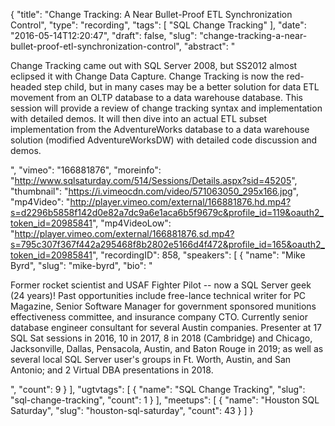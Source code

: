{
  "title": "Change Tracking: A Near Bullet-Proof ETL Synchronization Control",
  "type": "recording",
  "tags": [
    "SQL Change Tracking"
  ],
  "date": "2016-05-14T12:20:47",
  "draft": false,
  "slug": "change-tracking-a-near-bullet-proof-etl-synchronization-control",
  "abstract": "<p>Change Tracking came out with SQL Server 2008, but SS2012 almost eclipsed it with Change Data Capture.  Change Tracking is now the red-headed step child, but in many cases may be a better solution for data ETL movement from an OLTP database to a data warehouse database.  This session will provide a review of change tracking syntax and implementation with detailed demos.  It will then dive into an actual ETL subset implementation from the AdventureWorks database to a data warehouse solution (modified AdventureWorksDW) with detailed code discussion and demos.</p>",
  "vimeo": "166881876",
  "moreinfo": "http://www.sqlsaturday.com/514/Sessions/Details.aspx?sid=45205",
  "thumbnail": "https://i.vimeocdn.com/video/571063050_295x166.jpg",
  "mp4Video": "http://player.vimeo.com/external/166881876.hd.mp4?s=d2296b5858f142d0e82a7dc9a6e1aca6b5f9679c&profile_id=119&oauth2_token_id=20985841",
  "mp4VideoLow": "http://player.vimeo.com/external/166881876.sd.mp4?s=795c307f367f442a295468f8b2802e5166d4f472&profile_id=165&oauth2_token_id=20985841",
  "recordingID": 858,
  "speakers": [
    {
      "name": "Mike Byrd",
      "slug": "mike-byrd",
      "bio": "<p>Former rocket scientist and USAF Fighter Pilot -- now a SQL Server geek (24 years)! Past opportunities include free-lance technical writer for PC Magazine, Senior Software Manager for government sponsored munitions effectiveness committee, and insurance company CTO. Currently senior database engineer consultant for several Austin companies. Presenter at 17 SQL Sat sessions in 2016, 10 in 2017, 8 in 2018 (Cambridge) and Chicago, Jacksonville, Dallas, Pensacola, Austin, and Baton Rouge in 2019; as well as several local SQL Server user's groups in Ft. Worth, Austin, and San Antonio; and 2 Virtual DBA presentations in 2018.</p>",
      "count": 9
    }
  ],
  "ugtvtags": [
    {
      "name": "SQL Change Tracking",
      "slug": "sql-change-tracking",
      "count": 1
    }
  ],
  "meetups": [
    {
      "name": "Houston SQL Saturday",
      "slug": "houston-sql-saturday",
      "count": 43
    }
  ]
}